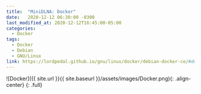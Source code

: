 ```yaml
---
title:  "MiniDLNA: Docker"
date:   2020-12-12 06:30:00 -0300
last_modified_at: 2020-12-12T16:45:00-05:00
categories:
  - Docker
tags:
  - Docker
  - Debian
  - GNU/Linux
link: https://lordpedal.github.io/gnu/linux/docker/debian-docker-ce/#docker-minidlna
---
```


![Docker]({{ site.url }}{{ site.baseurl }}/assets/images/Docker.png){: .align-center}
{: .full}
